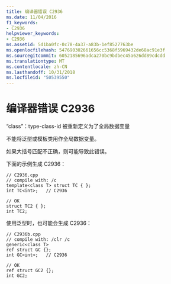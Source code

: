 ```yaml
---
title: 编译器错误 C2936
ms.date: 11/04/2016
f1_keywords:
- C2936
helpviewer_keywords:
- C2936
ms.assetid: 5d1ba0fc-0c78-4a37-a83b-1ef8527763be
ms.openlocfilehash: 547690302661656cc5368f5969432de68ac91e3f
ms.sourcegitcommit: 6052185696adca270bc9bdbec45a626dd89cdcdd
ms.translationtype: MT
ms.contentlocale: zh-CN
ms.lasthandoff: 10/31/2018
ms.locfileid: "50539550"
---
```

# <a name="compiler-error-c2936"></a>编译器错误 C2936

“class”：type-class-id 被重新定义为了全局数据变量

不能将泛型或模板类用作全局数据变量。

如果大括号匹配不正确，则可能导致此错误。

下面的示例生成 C2936：

```
// C2936.cpp
// compile with: /c
template<class T> struct TC { };
int TC<int>;   // C2936

// OK
struct TC2 { };
int TC2;
```

使用泛型时，也可能会生成 C2936：

```
// C2936b.cpp
// compile with: /clr /c
generic<class T>
ref struct GC {};
int GC<int>;   // C2936

// OK
ref struct GC2 {};
int GC2;
```